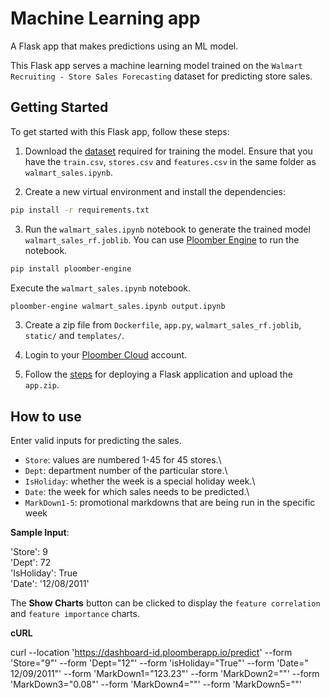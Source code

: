 # Machine Learning app

A Flask app that makes predictions using an ML model.

This Flask app serves a machine learning model trained on the `Walmart Recruiting - Store Sales Forecasting` dataset for predicting store sales.

## Getting Started

To get started with this Flask app, follow these steps:

1. Download the [dataset](https://www.kaggle.com/competitions/walmart-recruiting-store-sales-forecasting/data) required for training the model. Ensure that you have the `train.csv`, `stores.csv` and `features.csv` in the same folder as `walmart_sales.ipynb`.

2. Create a new virtual environment and install the dependencies:

```bash
pip install -r requirements.txt
```

3. Run the `walmart_sales.ipynb` notebook to generate the trained model `walmart_sales_rf.joblib`. You can use [Ploomber Engine](https://engine.ploomber.io/en/latest/user-guide/running.html) to run the notebook.

```bash
pip install ploomber-engine
```

Execute the `walmart_sales.ipynb` notebook.

```bash
ploomber-engine walmart_sales.ipynb output.ipynb
```

3. Create a zip file from `Dockerfile`, `app.py`, `walmart_sales_rf.joblib`, `static/` and `templates/`.

4. Login to your [Ploomber Cloud](https://ploomber.io/) account.

5. Follow the [steps](https://docs.cloud.ploomber.io/en/latest/apps/flask.html) for deploying a Flask application and upload the `app.zip`.

## How to use

Enter valid inputs for predicting the sales. 

* `Store`: values are numbered 1-45 for 45 stores.\
* `Dept`: department number of the particular store.\
* `IsHoliday`: whether the week is a special holiday week.\
* `Date`: the week for which sales needs to be predicted.\
* `MarkDown1-5`: promotional markdowns that are being run in the specific week


**Sample Input**:

'Store': 9\
'Dept': 72\
'IsHoliday': True\
'Date': '12/08/2011'

The **Show Charts** button can be clicked to display the `feature correlation` and `feature importance` charts.

**cURL**

curl --location 'https://dashboard-id.ploomberapp.io/predict' --form 'Store="9"' --form 'Dept="12"' --form 'isHoliday="True"' --form 'Date=" 12/09/2011"' --form 'MarkDown1="123.23"' --form 'MarkDown2=""' --form 'MarkDown3="0.08"' --form 'MarkDown4=""' --form 'MarkDown5=""'
